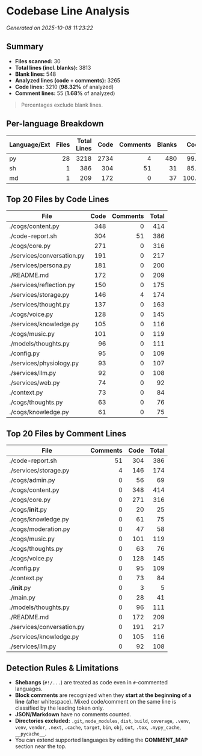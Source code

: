 # Codebase Line Analysis

_Generated on 2025-10-08 11:23:22_

## Summary

- **Files scanned:** 30
- **Total lines (incl. blanks):** 3813
- **Blank lines:** 548
- **Analyzed lines (code + comments):** 3265
- **Code lines:** 3210  (**98.32%** of analyzed)
- **Comment lines:** 55  (**1.68%** of analyzed)

> Percentages exclude blank lines.

## Per-language Breakdown

| Language/Ext | Files | Total Lines | Code | Comments | Blanks | Code % | Comment % |
|---|---:|---:|---:|---:|---:|---:|---:|
| py | 28 | 3218 | 2734 | 4 | 480 | 99.85% | 0.15% |
| sh | 1 | 386 | 304 | 51 | 31 | 85.63% | 14.37% |
| md | 1 | 209 | 172 | 0 | 37 | 100.00% | 0.00% |

## Top 20 Files by Code Lines

| File | Code | Comments | Total |
|---|---:|---:|---:|
| ./cogs/content.py | 348 | 0 | 414 |
| ./code-report.sh | 304 | 51 | 386 |
| ./cogs/core.py | 271 | 0 | 316 |
| ./services/conversation.py | 191 | 0 | 217 |
| ./services/persona.py | 181 | 0 | 200 |
| ./README.md | 172 | 0 | 209 |
| ./services/reflection.py | 150 | 0 | 175 |
| ./services/storage.py | 146 | 4 | 174 |
| ./services/thought.py | 137 | 0 | 163 |
| ./cogs/voice.py | 128 | 0 | 145 |
| ./services/knowledge.py | 105 | 0 | 116 |
| ./cogs/music.py | 101 | 0 | 119 |
| ./models/thoughts.py | 96 | 0 | 111 |
| ./config.py | 95 | 0 | 109 |
| ./services/physiology.py | 93 | 0 | 107 |
| ./services/llm.py | 92 | 0 | 108 |
| ./services/web.py | 74 | 0 | 92 |
| ./context.py | 73 | 0 | 84 |
| ./cogs/thoughts.py | 63 | 0 | 76 |
| ./cogs/knowledge.py | 61 | 0 | 75 |

## Top 20 Files by Comment Lines

| File | Comments | Code | Total |
|---|---:|---:|---:|
| ./code-report.sh | 51 | 304 | 386 |
| ./services/storage.py | 4 | 146 | 174 |
| ./cogs/admin.py | 0 | 56 | 69 |
| ./cogs/content.py | 0 | 348 | 414 |
| ./cogs/core.py | 0 | 271 | 316 |
| ./cogs/__init__.py | 0 | 20 | 25 |
| ./cogs/knowledge.py | 0 | 61 | 75 |
| ./cogs/moderation.py | 0 | 47 | 58 |
| ./cogs/music.py | 0 | 101 | 119 |
| ./cogs/thoughts.py | 0 | 63 | 76 |
| ./cogs/voice.py | 0 | 128 | 145 |
| ./config.py | 0 | 95 | 109 |
| ./context.py | 0 | 73 | 84 |
| ./__init__.py | 0 | 3 | 5 |
| ./main.py | 0 | 28 | 41 |
| ./models/thoughts.py | 0 | 96 | 111 |
| ./README.md | 0 | 172 | 209 |
| ./services/conversation.py | 0 | 191 | 217 |
| ./services/knowledge.py | 0 | 105 | 116 |
| ./services/llm.py | 0 | 92 | 108 |

## Detection Rules & Limitations

- **Shebangs** (`#!/...`) are treated as code even in `#`-commented languages.
- **Block comments** are recognized when they **start at the beginning of a line**
  (after whitespace). Mixed code/comment on the same line is classified by the leading token only.
- **JSON/Markdown** have no comments counted.
- **Directories excluded:** `.git`, `node_modules`, `dist`, `build`, `coverage`, `.venv`, `venv`, `vendor`, `.next`, `.cache`, `target`, `bin`, `obj`, `out`, `.tox`, `.mypy_cache`, `__pycache__`.
- You can extend supported languages by editing the **COMMENT_MAP** section near the top.
